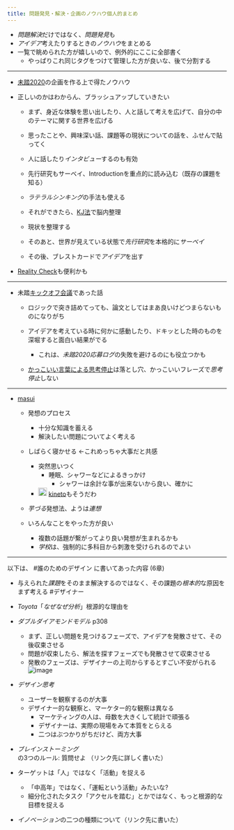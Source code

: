 ```yaml
---
title: 問題発見・解決・企画のノウハウ個人的まとめ
---
```


* *問題解決*だけではなく、*問題発見*も
* *アイデア*考えたりするときの*ノウハウ*をまとめる
* 一覧で眺められた方が嬉しいので、例外的にここに全部書く
  * やっぱりこれ同じタグをつけて管理した方が良いな、後で分割する

---

* [未踏2020](%E6%9C%AA%E8%B8%8F2020.md)の企画を作る上で得たノウハウ

* 正しいのかはわからん、ブラッシュアップしていきたい
  
  * まず、身近な体験を思い出したり、人と話して考えを広げて、自分の中のテーマに関する世界を広げる
  
  * 思ったことや、興味深い話、課題等の現状についての話を、ふせんで貼ってく
  
  * 人に話したり*インタビュー*するのも有効
  
  * 先行研究もサーベイ、Introductionを重点的に読み込む（既存の課題を知る）
  
  * *ラテラルシンキング*の手法も使える
  
  * それができたら、[KJ法](KJ%E6%B3%95.md)で脳内整理
  
  * 現状を整理する
  
  * そのあと、世界が見えている状態で*先行研究*を本格的に*サーベイ*
  
  * その後、ブレストカードで*アイデア*を出す

* [Reality Check](Reality%20Check.md)も便利かも

---

* 未踏[キックオフ会議](%E3%82%AD%E3%83%83%E3%82%AF%E3%82%AA%E3%83%95%E4%BC%9A%E8%AD%B0.md)であった話
  * ロジックで突き詰めてっても、論文としてはまあ良いけどつまらないものになりがち
  
  * アイデアを考えている時に何かに感動したり、ドキッとした時のものを深堀すると面白い結果がでる
    
    * これは、*未踏2020応募ログ*の失敗を避けるのにも役立つかも
  * [かっこいい言葉による思考停止](%E3%81%8B%E3%81%A3%E3%81%93%E3%81%84%E3%81%84%E8%A8%80%E8%91%89%E3%81%AB%E3%82%88%E3%82%8B%E6%80%9D%E8%80%83%E5%81%9C%E6%AD%A2.md)は落とし穴、かっこいいフレーズで*思考停止*しない

---

* [masui](masui.md)
  * 発想のプロセス
    
    * 十分な知識を蓄える
    * 解決したい問題についてよく考える
  * しばらく寝かせる \<-これめっちゃ大事だと共感
    
    * 突然思いつく
      * 睡眠、シャワーなどによるきっかけ
        * シャワーは余計な事が出来ないから良い、確かに
    * <img src='https://scrapbox.io/api/pages/blu3mo-public/blu3mo/icon' alt='blu3mo.icon' height="19.5"/> [kineto](kineto.md)もそうだわ
  * *芋づる*発想法、ようは*連想*
  
  * いろんなことをやった方が良い
    
    * 複数の話題が繋がってより良い発想が生まれるかも
    * *学校*は、強制的に多科目から刺激を受けられるのでよい

---

以下は、 #誰のためのデザイン に書いてあった内容 (6章)

* 与えられた*課題*をそのまま解決するのではなく、その課題の*根本的*な原因をまず考える #デザイナー

* *Toyota*「*なぜなぜ分析*」根源的な理由を

* *ダブルダイアモンドモデル* p308
  
  * まず、正しい問題を見つけるフェーズで、アイデアを発散させて、その後収束させる
  * 問題が収束したら、解法を探すフェーズでも発散させて収束させる
  * 発散のフェーズは、デザイナーの上司からするとすごい不安がられる
    ![image](https://gyazo.com/05087e25bf756639ac21eec992d55d37/thumb/1000)
* *デザイン思考*
  
  * ユーザーを観察するのが大事
  * デザイナー的な観察と、マーケター的な観察は異なる
    * マーケティングの人は、母数を大きくして統計で頑張る
    * デザイナーは、実際の現場をみて本質をとらえる
    * 二つはぶつかりがちだけど、両方大事
* *ブレインストーミング*の3つのルール: 質問せよ （リンク先に詳しく書いた）

* ターゲットは「人」ではなく「活動」を捉える
  
  * 「中高年」ではなく、「運転という活動」みたいな?
  * 細分化されたタスク「アクセルを踏む」とかではなく、もっと根源的な目標を捉える
* *イノベーション*の二つの種類について（リンク先に書いた）
